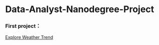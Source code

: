 # Data-Analyst-Nanodegree-Project

### First project：

[Explore Weather Trend](Exploring-Weather-Trends.md)
